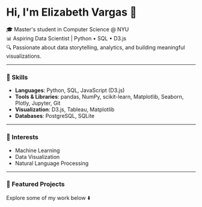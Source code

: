 # Hi, I'm Elizabeth Vargas 👋

🎓 Master's student in Computer Science @ NYU  
📊 Aspiring Data Scientist | Python • SQL • D3.js  
🔍 Passionate about data storytelling, analytics, and building meaningful visualizations.

---

### 💼 Skills

- **Languages**: Python, SQL, JavaScript (D3.js)  
- **Tools & Libraries**: pandas, NumPy, scikit-learn, Matplotlib, Seaborn, Plotly, Jupyter, Git  
- **Visualization**: D3.js, Tableau, Matplotlib  
- **Databases**: PostgreSQL, SQLite  

---

### 🧠 Interests

- Machine Learning  
- Data Visualization  
- Natural Language Processing  

---

### 📂 Featured Projects

Explore some of my work below ⬇️

